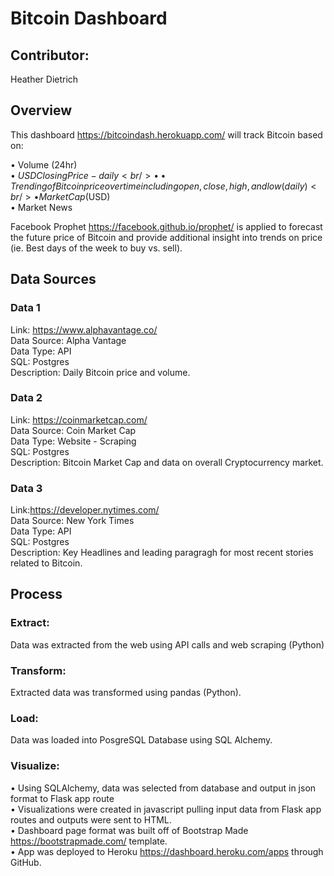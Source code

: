 # Bitcoin Dashboard
## Contributor: 
Heather Dietrich <br />


## Overview
This dashboard https://bitcoindash.herokuapp.com/ will track Bitcoin based on:
 
•	Volume (24hr) <br />
•	$USD Closing Price - daily <br />
•   % Change in Price (day over day) <br />
•   Trending of Bitcoin price over time including open, close, high, and low (daily) <br />
•	Market Cap ($USD) <br />
•	Market News <br />
 
Facebook Prophet https://facebook.github.io/prophet/ is applied to forecast the future price of Bitcoin and provide additional insight into trends on price (ie. Best days of the week to buy vs. sell). 

## Data Sources
### Data 1
Link: https://www.alphavantage.co/ <br />
Data Source: Alpha Vantage <br />
Data Type: API <br />
SQL: Postgres <br />
Description: Daily Bitcoin price and volume. <br />


### Data 2
Link: https://coinmarketcap.com/ <br />
Data Source: Coin Market Cap<br />
Data Type: Website - Scraping <br />
SQL: Postgres <br />
Description: Bitcoin Market Cap and data on overall Cryptocurrency market.<br />


### Data 3
Link:https://developer.nytimes.com/ <br />
Data Source: New York Times <br />
Data Type: API <br />
SQL: Postgres <br />
Description: Key Headlines and leading paragragh for most recent stories related to Bitcoin.<br />


## Process
### Extract:
Data was extracted from the web using API calls and web scraping (Python) 
### Transform:
Extracted data was transformed using pandas (Python).
### Load:
Data was loaded into PosgreSQL Database using SQL Alchemy. 
### Visualize:
•	Using SQLAlchemy, data was selected from  database and output in json format to Flask app route <br />
•	Visualizations were created in javascript pulling input data from Flask app routes and outputs were sent to HTML. <br />
•	Dashboard page format was built off of Bootstrap Made https://bootstrapmade.com/ template. <br />
•	App was deployed to Heroku https://dashboard.heroku.com/apps through GitHub. <br />

